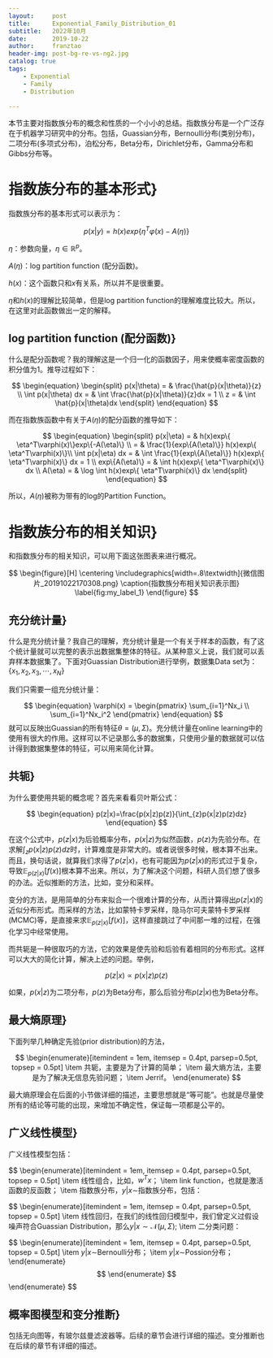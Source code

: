 ```yaml
---
layout:     post
title:      Exponential_Family_Distribution_01
subtitle:   2022年10月
date:       2019-10-22
author:     franztao
header-img: post-bg-re-vs-ng2.jpg
catalog: true
tags:
    - Exponential
    - Family
    - Distribution
    
---
```


    



本节主要对指数族分布的概念和性质的一个小小的总结。指数族分布是一个广泛存在于机器学习研究中的分布。包括，Guassian分布，Bernoulli分布(类别分布)，二项分布(多项式分布)，泊松分布，Beta分布，Dirichlet分布，Gamma分布和Gibbs分布等。

#  指数族分布的基本形式}
指数族分布的基本形式可以表示为：

$$
\begin{equation}
    p(x|y)=h(x)exp\left\{ \eta^T\varphi(x)-A(\eta) \right\}
\end{equation}
$$

$\eta$：参数向量，$\eta \in \mathbb{R}^p$。

$A(\eta)$：log partition function (配分函数)。

$h(x)$：这个函数只和$x$有关系，所以并不是很重要。

$\eta$和$h(x)$的理解比较简单，但是log partition function的理解难度比较大。所以，在这里对此函数做出一定的解释。

##    log partition function (配分函数)}
什么是配分函数呢？我的理解这是一个归一化的函数因子，用来使概率密度函数的积分值为1。推导过程如下：

$$
\begin{equation}
    \begin{split}
        p(x|\theta) =  & \frac{\hat{p}(x|\theta)}{z} \\
        \int p(x|\theta) dx = & \int \frac{\hat{p}(x|\theta)}{z}dx = 1 \\
        z = & \int \hat{p}(x|\theta)dx
    \end{split}
\end{equation}
$$

而在指数族函数中有关于$A(\eta)$的配分函数的推导如下：


$$
\begin{equation}
    \begin{split}
        p(x|\eta) = & h(x)exp\{ \eta^T\varphi(x)\}exp\{-A(\eta)\} \\
        = & \frac{1}{exp\{A(\eta)\}} h(x)exp\{ \eta^T\varphi(x)\}\\
        \int p(x|\eta) dx = & \int \frac{1}{exp\{A(\eta)\}} h(x)exp\{ \eta^T\varphi(x)\} dx = 1 \\ 
        exp\{A(\eta)\} = & \int h(x)exp\{ \eta^T\varphi(x)\} dx \\ 
        A(\eta) = & \log \int h(x)exp\{ \eta^T\varphi(x)\} dx
    \end{split}
\end{equation}
$$

所以，$A(\eta)$被称为带有的log的Partition Function。 

#  指数族分布的相关知识}
和指数族分布的相关知识，可以用下面这张图表来进行概况。

$$
\begin{figure}[H]
    \centering
    \includegraphics[width=.8\textwidth]{微信图片_20191022170308.png}
    \caption{指数族分布相关知识表示图}
    \label{fig:my_label_1}
\end{figure}
$$

##    充分统计量}
什么是充分统计量？我自己的理解，充分统计量是一个有关于样本的函数，有了这个统计量就可以完整的表示出数据集整体的特征。从某种意义上说，我们就可以丢弃样本数据集了。下面对Guassian Distribution进行举例，数据集Data set为：$\{x_1,x_2,x_3,\cdots ,x_N\}$

我们只需要一组充分统计量：

$$
\begin{equation}
    \varphi(x) = 
    \begin{pmatrix}
        \sum_{i=1}^Nx_i \\
        \sum_{i=1}^Nx_i^2
    \end{pmatrix}
\end{equation}
$$
就可以反映出Guassian的所有特征$\theta=(\mu, \Sigma)$。充分统计量在online learning中的使用有很大的作用。这样可以不记录那么多的数据集，只使用少量的数据就可以估计得到数据集整体的特征，可以用来简化计算。

##    共轭}
为什么要使用共轭的概念呢？首先来看看贝叶斯公式：

$$
\begin{equation}
    p(z|x)=\frac{p(x|z)p(z)}{\int_{z}p(x|z)p(z)dz}
\end{equation}
$$

在这个公式中，$p(z|x)$为后验概率分布，$p(x|z)$为似然函数，$p(z)$为先验分布。在求解$\int_{z}p(x|z)p(z)dz$时，计算难度是非常大的。或者说很多时候，根本算不出来。而且，换句话说，就算我们求得了$p(z|x)$，也有可能因为$p(z|x)$的形式过于复杂，导致$\mathbb{E}_{p(z|x)}[f(x)]$根本算不出来。所以，为了解决这个问题，科研人员们想了很多的办法。近似推断的方法，比如，变分和采样。

变分的方法，是用简单的分布来拟合一个很难计算的分布，从而计算得出$p(z|x)$的近似分布形式。而采样的方法，比如蒙特卡罗采样，隐马尔可夫蒙特卡罗采样(MCMC)等，是直接来求$\mathbb{E}_{p(z|x)}[f(x)]$，这样直接跳过了中间那一堆的过程，在强化学习中经常使用。

而共轭是一种很取巧的方法，它的效果是使先验和后验有着相同的分布形式。这样可以大大的简化计算，解决上述的问题。举例，

$$
\begin{equation}
    p(z|x)\varpropto p(x|z)p(z)
\end{equation}
$$

如果，$p(x|z)$为二项分布，$p(z)$为Beta分布，那么后验分布$p(z|x)$也为Beta分布。

##    最大熵原理}
下面列举几种确定先验(prior distribution)的方法，

$$
\begin{enumerate}[itemindent = 1em, itemsep = 0.4pt, parsep=0.5pt, topsep = 0.5pt]
\item 共轭，主要是为了计算的简单；
\item 最大熵方法，主要是为了解决无信息先验问题；
\item Jerrif。
\end{enumerate}
$$

最大熵原理会在后面的小节做详细的描述，主要思想就是“等可能”。也就是尽量使所有的结论等可能的出现，来增加不确定性，保证每一项都是公平的。

##    广义线性模型}
广义线性模型包括：

$$
\begin{enumerate}[itemindent = 1em, itemsep = 0.4pt, parsep=0.5pt, topsep = 0.5pt]
\item 线性组合，比如，$w^Tx$；
\item link function，也就是激活函数的反函数；
\item 指数族分布，$y|x\sim$指数族分布，包括：
    
$$
\begin{enumerate}[itemindent = 1em, itemsep = 0.4pt, parsep=0.5pt, topsep = 0.5pt]
        \item 线性回归，在我们的线性回归模型中，我们曾定义过假设噪声符合Guassian Distribution，那么$y|x\sim\mathcal{N}(\mu, \Sigma)$;
        \item 二分类问题：
        
$$
\begin{enumerate}[itemindent = 1em, itemsep = 0.4pt, parsep=0.5pt, topsep = 0.5pt]
            \item $y|x\sim$Bernoulli分布；
            \item $y|x\sim$Possion分布；
        \end{enumerate}
$$
    \end{enumerate}
$$
\end{enumerate}
$$

##    概率图模型和变分推断}
包括无向图等，有玻尔兹曼滤波器等。后续的章节会进行详细的描述。变分推断也在后续的章节有详细的描述。

